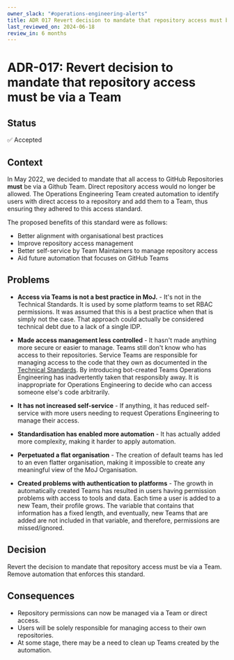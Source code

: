 ```yaml
---
owner_slack: "#operations-engineering-alerts"
title: ADR 017 Revert decision to mandate that repository access must be via a Team
last_reviewed_on: 2024-06-18
review_in: 6 months
---
```


# ADR-017: Revert decision to mandate that repository access must be via a Team

## Status

✅ Accepted

## Context

In May 2022, we decided to mandate that all access to GitHub Repositories **must** be via a Github Team. Direct repository access would no longer be allowed. The Operations Engineering Team created automation to identify users with direct access to a repository and add them to a Team, thus ensuring they adhered to this access standard.

The proposed benefits of this standard were as follows:

- Better alignment with organisational best practices
- Improve repository access management
- Better self-service by Team Maintainers to manage repository access
- Aid future automation that focuses on GitHub Teams

## Problems

- **Access via Teams is not a best practice in MoJ.** - It's not in the Technical Standards. It is used by some platform teams to set RBAC permissions. It was assumed that this is a best practice when that is simply not the case. That approach could actually be considered technical debt due to a lack of a single IDP.

- **Made access management less controlled** - It hasn't made anything more secure or easier to manage. Teams still don't know who has access to their repositories. Service Teams are responsible for managing access to the code that they own as documented in the [Technical Standards](https://user-guide.operations-engineering.service.justice.gov.uk/documentation/information/storing-source-code.html#github). By introducing bot-created Teams Operations Engineering has inadvertently taken that responsibly away. It is inappropriate for Operations Engineering to decide who can access someone else's code arbitrarily.

- **It has not increased self-service** - If anything, it has reduced self-service with more users needing to request Operations Engineering to manage their access.

- **Standardisation has enabled more automation** - It has actually added more complexity, making it harder to apply automation.

- **Perpetuated a flat organisation** - The creation of default teams has led to an even flatter organisation, making it impossible to create any meaningful view of the MoJ Organisation.

- **Created problems with authentication to platforms** - The growth in automatically created Teams has resulted in users having permission problems with access to tools and data. Each time a user is added to a new Team, their profile grows. The variable that contains that information has a fixed length, and eventually, new Teams that are added are not included in that variable, and therefore, permissions are missed/ignored.

## Decision

Revert the decision to mandate that repository access must be via a Team. Remove automation that enforces this standard.

## Consequences

- Repository permissions can now be managed via a Team or direct access.
- Users will be solely responsible for managing access to their own repositories.
- At some stage, there may be a need to clean up Teams created by the automation.
